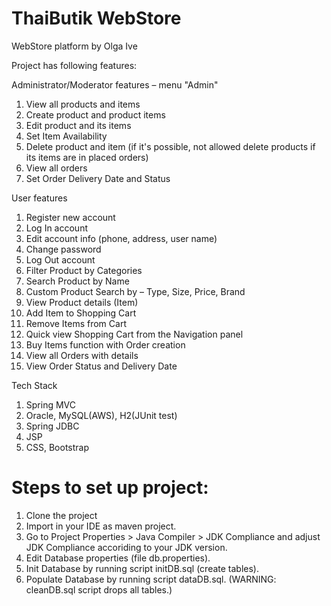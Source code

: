 ThaiButik WebStore
===========
WebStore platform by Olga Ive

Project has following features:

Administrator/Moderator features – menu "Admin"
1. View all products and items
2. Create product and product items
3. Edit product and its items
4. Set Item Availability
5. Delete product and item (if it's possible, not allowed delete products if its items are in placed orders)
6. View all orders
7. Set Order Delivery Date and Status

User features
1. Register new account
2. Log In account
3. Edit account info (phone, address, user name)
4. Change password
5. Log Out account
6. Filter Product by Categories
7. Search Product by Name
8. Custom Product Search by – Type, Size, Price, Brand
9. View Product details (Item)
10. Add Item to Shopping Cart
11. Remove Items from Cart
12. Quick view Shopping Cart from the Navigation panel
13. Buy Items function with Order creation
14. View all Orders with details
15. View Order Status and Delivery Date

Tech Stack
1. Spring MVC
2. Oracle, MySQL(AWS), H2(JUnit test)
3. Spring JDBC
4. JSP
5. CSS, Bootstrap


Steps to set up project:
===========
1. Clone the project 
2. Import in your IDE as maven project.
3. Go to Project Properties > Java Compiler > JDK Compliance and  adjust JDK Compliance accoriding to your JDK version.
4. Edit Database properties (file db.properties).
5. Init Database by running script initDB.sql (create tables).
6. Populate Database by running script dataDB.sql. (WARNING: cleanDB.sql script drops all tables.)
